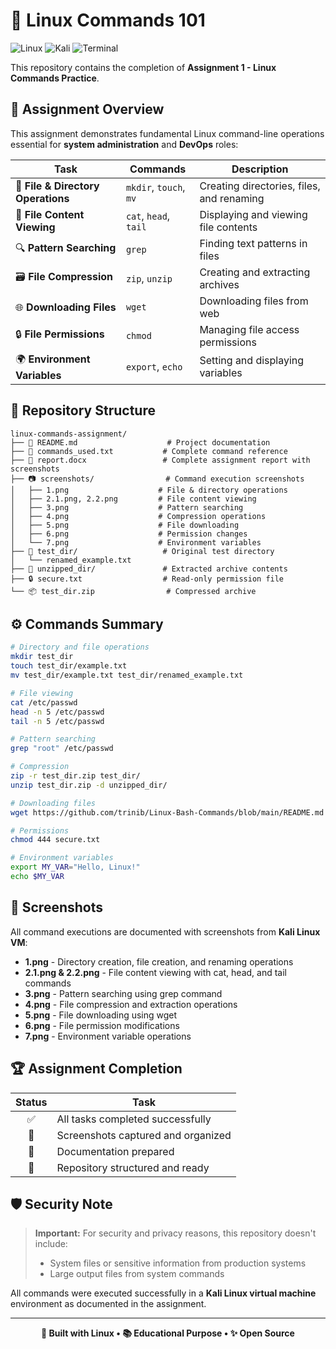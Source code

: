 # 🐧 Linux Commands 101

![Linux](https://img.shields.io/badge/Linux-FCC624?style=for-the-badge&logo=linux&logoColor=black)
![Kali](https://img.shields.io/badge/Kali-268BEE?style=for-the-badge&logo=kalilinux&logoColor=white)
![Terminal](https://img.shields.io/badge/Terminal-4D4D4D?style=for-the-badge&logo=gnometerminal&logoColor=white)

This repository contains the completion of **Assignment 1 - Linux Commands Practice**.

## 🎯 Assignment Overview

This assignment demonstrates fundamental Linux command-line operations essential for **system administration** and **DevOps** roles:

| Task | Commands | Description |
|------|----------|-------------|
| 📁 **File & Directory Operations** | `mkdir`, `touch`, `mv` | Creating directories, files, and renaming |
| 👀 **File Content Viewing** | `cat`, `head`, `tail` | Displaying and viewing file contents |
| 🔍 **Pattern Searching** | `grep` | Finding text patterns in files |
| 🗃️ **File Compression** | `zip`, `unzip` | Creating and extracting archives |
| 🌐 **Downloading Files** | `wget` | Downloading files from web |
| 🔒 **File Permissions** | `chmod` | Managing file access permissions |
| 🌍 **Environment Variables** | `export`, `echo` | Setting and displaying variables |

## 📂 Repository Structure

```
linux-commands-assignment/
├── 📝 README.md                    # Project documentation
├── 📜 commands_used.txt           # Complete command reference
├── 📄 report.docx                 # Complete assignment report with screenshots
├── 📷 screenshots/                # Command execution screenshots
│   ├── 1.png                    # File & directory operations
│   ├── 2.1.png, 2.2.png         # File content viewing
│   ├── 3.png                    # Pattern searching
│   ├── 4.png                    # Compression operations
│   ├── 5.png                    # File downloading
│   ├── 6.png                    # Permission changes
│   └── 7.png                    # Environment variables
├── 📁 test_dir/                   # Original test directory
│   └── renamed_example.txt
├── 📁 unzipped_dir/               # Extracted archive contents
├── 🔒 secure.txt                  # Read-only permission file
└── 📦 test_dir.zip                # Compressed archive
```

## ⚙️ Commands Summary

```bash
# Directory and file operations
mkdir test_dir
touch test_dir/example.txt
mv test_dir/example.txt test_dir/renamed_example.txt

# File viewing
cat /etc/passwd
head -n 5 /etc/passwd
tail -n 5 /etc/passwd

# Pattern searching
grep "root" /etc/passwd

# Compression
zip -r test_dir.zip test_dir/
unzip test_dir.zip -d unzipped_dir/

# Downloading files
wget https://github.com/trinib/Linux-Bash-Commands/blob/main/README.md

# Permissions
chmod 444 secure.txt

# Environment variables
export MY_VAR="Hello, Linux!"
echo $MY_VAR
```

## 📸 Screenshots

All command executions are documented with screenshots from **Kali Linux VM**:

- **1.png** - Directory creation, file creation, and renaming operations
- **2.1.png & 2.2.png** - File content viewing with cat, head, and tail commands
- **3.png** - Pattern searching using grep command
- **4.png** - File compression and extraction operations
- **5.png** - File downloading using wget
- **6.png** - File permission modifications
- **7.png** - Environment variable operations

## 🏆 Assignment Completion

<div align="center">

| Status | Task |
|:------:|------|
| ✅ | All tasks completed successfully |
| 📸 | Screenshots captured and organized |
| 📝 | Documentation prepared |
| 📁 | Repository structured and ready |

</div>  

## 🛡️ Security Note

> **Important:** For security and privacy reasons, this repository doesn't include:
> - System files or sensitive information from production systems
> - Large output files from system commands

All commands were executed successfully in a **Kali Linux virtual machine** environment as documented in the assignment.

---

<div align="center">

**🐧 Built with Linux • 📚 Educational Purpose • ✨ Open Source**

</div>